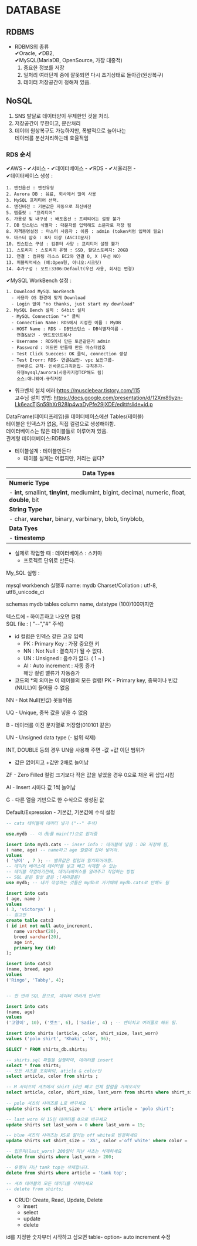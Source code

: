 # DATABASE
## RDBMS
- RDBMS의 종류  
✔Oracle,  ✔DB2,  
✔MySQL(MariaDB, OpenSource, 가장 대중적)  
  1.  중요한 정보를 저장
  2.  일처리 여러단계 중에 잘못되면 다시 초기상태로 돌아감(원상복구)
  3.  데이터 저장공간이 정해져 있음.

## NoSQL
  1. SNS 발달로 데이터양이 무제한인 것을 처리.
  2. 저장공간이 무한이고, 분산처리
  3. 데이터 원상복구도 가능하지만, 폭발적으로 늘어나는  
데이터를 분산처리하는데 효율적임  

### RDS 순서
✔AWS - ✔서비스 - ✔데이터베이스 - ✔RDS - ✔서울리젼 -  
✔데이터베이스 생성 :  
```
1. 엔진옵션 : 엔진유형  
2. Aurora DB : 유료, 회사에서 많이 사용  
3. MySQL 프리티어 선택.  
4. 엔진버전 : 기본값은 자동으로 최신버전  
5. 템플릿 : "프리티어"  
6. 가용성 및 내구성 : 배포옵션 : 프리티어는 설정 불가  
7. DB 인스턴스 식별자 : 대문자를 입력해도 소문자로 저장 됨
8. 자격증명설정 : 마스터 사용자 : 이름 : admin (token처럼 입력에 필요)  
9. 마스터 암호 : 8자 이상 (ASCII문자)  
10. 인스턴스 구성 : 컴퓨터 사양 : 프리티어 설정 불가  
11. 스토리지 : 스토리지 유형 : SSD, 할당스토리지: 20GB
12. 연결 : 컴퓨팅 리소스 EC2와 연결 O, X (우선 NO)
13. 퍼블릭억세스 (예:Open형, 아니오:시크릿)  
14. 추가구성 : 포트:3306:Default(우선 사용, 회사는 변경)
```
✔MySQL WorkBench 설정 :
```
1. Download MySQL WorBench
  - 사용자 OS 환경에 맞게 Download
  - Login 없이 "no thanks, just start my download"
2. MySQL Bench 설치 : 64bit 설치
  - MySQL Connection "+" 클릭
  - Connection Name: RDS에서 지정한 이름 : MyDB
  - HOST Name : RDS - DB인스턴스 - DB식별자이름 - 
    연결&보안 - 엔드포인트복사
  - Username : RDS에서 만든 토큰같은거 admin  
  - Password : 어드민 만들때 만든 마스터암호  
  - Test Click Suecces: OK 클릭, connection 생성  
  - Test Erorr: RDS- 연결&보안- vpc 보안그룹-  
    인바운드 규칙- 인바운드규칙편집- 규칙추가-  
    유형mysql/aurora(사용자지정TCP해도 됨) 	 
    소스:애니웨어-규칙저장
``` 
- 워크벤치 설치 에러:https://musclebear.tistory.com/115   
교수님 설치 방법: https://docs.google.com/presentation/d/12Xm89yzn-Lk6eacTjSn59hXrB28Ip4waDyPfe29jXDE/edit#slide=id.p


DataFrame(데이터프레임)을 데이터베이스에선 Tables(테이블)    
테이블은 인덱스가 없음, 직접 컬럼으로 생성해야함.  
데이터베이스는 많은 테이블들로 이루어져 있음.  
관계형 데이터베이스:RDBMS

  - 테이블설계 : 테이블만든다  
    - 테이블 설계는 어렵지만, 커리는 쉽다?  

|**Data Types**|
|--|
|**Numeric Type**||
| - **int**, smallint, **tinyint**, mediumint, bigint, decimal, numeric, float, **double**, bit |
|**String Type**||
| - char, **varchar**, binary, varbinary, blob, tinyblob, |
|**Data Tyes**||
| - **timestemp**|

- 실제로 작업할 때 : 데이터베이스 : 스키마  
  - 프로젝트 단위로 만든다.

My_SQL 실행 :

mysql workbench 실행후
name: mydb
Charset/Collation : utf-8, utf8_unicode_ci

schemas mydb tables 
column name, datatype (100)100까지만  

텍스트에 - 하이픈하고 나오면 컬럼  
SQL file : ( "--","#" 주석)

- id 컬럼은 인덱스 같은 고유 입력
  - PK : Primary Key : 가장 중요한 키
  - NN : Not Null : 결측치가 될 수 없다.
  - UN : Unsigned : 음수가 없다. ( 1 ~ )
  - AI : Auto increment : 자동 증가  
    해당 컬럼 밸류가 자동증가
- 코드의 *의 의미는 이 테이블의 모든 컬럼!
PK - Primary key, 중복이나 빈값(NULL)이 들어올 수 없음

NN - Not Null(빈값) 못들어옴

UQ - Unique, 중복 값을 넣을 수 없음

B - 데이터를 이진 문자열로 저장함(010101 같은)

UN - Unsigned data type (- 범위 삭제)

INT, DOUBLE 등의 경우 UN을 사용해 주면 -값 +값 이던 범위가

- 값은 없어지고 +값만 2배로 늘어남

ZF - Zero Filled 컬럼 크기보다 작은 값을 넣었을 경우 0으로 채운 뒤 삽입시킴

AI - Insert 시마다 값 1씩 늘어남

G - 다른 열을 기반으로 한 수식으로 생성된 값

Default/Expression - 기본값, 기본값에 수식 설정



```SQL
-- cats 테이블에 데이터 넣기 ("--" 주석)

use.mydb -- 이 db를 main(?)으로 잡아줌

insert into mydb.cats -- inser info : 테이블에 넣음 : DB 저장에 됨,
( name, age) -- name하고 age 컬럼에 집어 넣어라.
values
( '냥이' , 7 ); -- 밸류값은 컬럼과 일치되어야함. 
-- 데이터 베이스에 데이터를 넣고 빼고 삭제할 수 있는
-- 테이블 작업하기전에, 데이터베이스를 알려주고 작업하는 방법
-- SQL 문은 항상 끝은 ;(세미콜론)
use mydb; -- 내가 작성하는 것들은 mydb로 가기때메 mydb.cats로 안해도 됨

insert into cats
( age, name )
values
( 3, 'victorya' ) ;
-- 참고만
create table cats3
( id int not null auto_increment, 
   name varchar(20), 
   breed varchar(20),
   age int,
   primary key (id)
);

insert into cats3
(name, breed, age)
values
('Ringo', 'Tabby', 4);


-- 한 번의 SQL 문으로, 데이터 여러개 인서트

insert into cats
(name, age)
values
('고양이', 10), ('캣츠', 6), ('Sadie', 4) ; -- 엔터치고 여러줄로 해도 됨.
```

```sql
insert into shirts (article, color, shirt_size, last_worn)
values ('polo shirt', 'Khaki', 'S', 96);

SELECT * FROM shirts_db.shirts;

-- shirts.sql 파일을 실행하여, 데이터를 insert
select * from shirts;
-- 모든 셔츠를 조회하되, aticle & color만
select article, color from shirts ;

-- M 사이즈의 셔츠에서 shirt_id만 빼고 전체 칼럼을 가져오시오
select article, color, shirt_size, last_worn from shirts where shirt_size = 'M';
 
-- polo 셔츠의 사이즈를 L로 바꾸세요
update shirts set shirt_size = 'L' where article = 'polo shirt';

-- last worn 이 15인 데이터를 0으로 바꾸세요
update shirts set last_worn = 0 where last_worn = 15;

-- blue 셔츠의 사이즈는 XS로 컬러는 off white로 변경하세요
update shirts set shirt_size = 'XS', color ='off white' where color = 'blue';

-- 입은지(last_worn) 200일이 지난 셔츠는 삭제하세요
delete from shirts where last_worn > 200;

-- 유행이 지난 tank top는 삭제합니다.
delete from shirts where article = 'tank top';

-- 셔츠 테이블의 모든 데이터를 삭제하세요
-- delete from shirts; 
```
- CRUD: Create, Read, Update, Delete
  - insert
  - select
  - update
  - delete

id를 지정한 숫자부터 시작하고 싶으면 table- option- auto increment 수정
